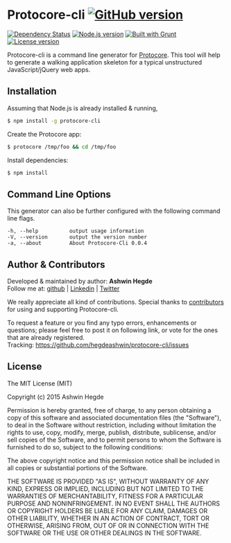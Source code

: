 # Protocore-cli [![GitHub version](http://img.shields.io/badge/version-0.0.5-brightgreen.svg)](https://github.com/hegdeashwin/protocore-cli/releases)

[![Dependency Status](https://gemnasium.com/hegdeashwin/protocore-cli.svg)](https://gemnasium.com/hegdeashwin/protocore-cli)  [![Node.js version](http://img.shields.io/badge/Node.js-%3E%200.10-brightgreen.svg)](https://github.com/hegdeashwin/protocore-cli)  [![Built with Grunt](http://cdn.gruntjs.com/builtwith.png)](http://gruntjs.com/)  [![License version](http://img.shields.io/badge/License-MIT-red.svg)](https://github.com/hegdeashwin/protocore-cli#license)


Protocore-cli is a command line generator for [Protocore](https://github.com/hegdeashwin/Protocore). This tool will help to generate a walking application skeleton for a typical unstructured JavaScript/jQuery web apps.

## Installation

Assuming that Node.js is already installed & running, 

```sh
$ npm install -g protocore-cli
```

Create the Protocore app:
```bash
$ protocore /tmp/foo && cd /tmp/foo
```

Install dependencies:
```bash
$ npm install
```

## Command Line Options

This generator can also be further configured with the following command line flags.

    -h, --help          output usage information
    -V, --version       output the version number
    -a, --about    		About Protocore-Cli 0.0.4

## Author & Contributors

Developed &amp; maintained by author: <b>Ashwin Hegde</b><br>
Follow me at: <a href="https://github.com/hegdeashwin" target="_blank">github</a> | <a href="http://in.linkedin.com/in/hegdeashwin" target="_blank">Linkedin</a> | <a href="https://twitter.com/hegdeashwin3" target="_blank">Twitter</a>

We really appreciate all kind of contributions. Special thanks to <a href="//github.com/hegdeashwin/protocore-cli/graphs/contributors" target="_blank">contributors</a> for using and supporting Protocore-cli.

To request a feature or you find any typo errors, enhancements or questions; please feel free to post it on following link, or vote for the ones that are already registered.
<br>Tracking: <a href="https://github.com/hegdeashwin/protocore-cli/issues" target="_blank">https://github.com/hegdeashwin/protocore-cli/issues</a>

## License

The MIT License (MIT)

Copyright (c) 2015 Ashwin Hegde

Permission is hereby granted, free of charge, to any person obtaining a copy of
this software and associated documentation files (the "Software"), to deal in
the Software without restriction, including without limitation the rights to
use, copy, modify, merge, publish, distribute, sublicense, and/or sell copies of
the Software, and to permit persons to whom the Software is furnished to do so,
subject to the following conditions:

The above copyright notice and this permission notice shall be included in all
copies or substantial portions of the Software.

THE SOFTWARE IS PROVIDED "AS IS", WITHOUT WARRANTY OF ANY KIND, EXPRESS OR
IMPLIED, INCLUDING BUT NOT LIMITED TO THE WARRANTIES OF MERCHANTABILITY, FITNESS
FOR A PARTICULAR PURPOSE AND NONINFRINGEMENT. IN NO EVENT SHALL THE AUTHORS OR
COPYRIGHT HOLDERS BE LIABLE FOR ANY CLAIM, DAMAGES OR OTHER LIABILITY, WHETHER
IN AN ACTION OF CONTRACT, TORT OR OTHERWISE, ARISING FROM, OUT OF OR IN
CONNECTION WITH THE SOFTWARE OR THE USE OR OTHER DEALINGS IN THE SOFTWARE.

